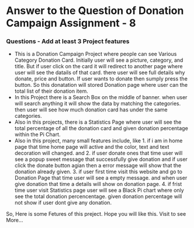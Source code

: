 # Answer to the Question of Donation Campaign Assignment - 8
### Questions - Add at least 3 Project features
- This is a Donation Campaign Project where people can see Various Category Donation Card. Initially user will see a picture, category, and title. But if user click on the card it will redirect to another page where user will see the datails of that card. there user will see full details why donate, price and button. If user wants to donate then sumply press the button. So this donatation will stored Donation page where user can the total list of their donation item. 
- In this Project there is a Search Box on the middle of banner. when user will search anything it will show the data by matching the categories. then user will see how much donation card has under the same categories.
- Also in this projects, there is a Statistics Page where user will see the total percentage of all the donation card and given donation percentage within the Pi Chart.
- Also in this project, many small features include, like 1. if i am in home page that time home page will active and the color, text and text decoration will changed. and 2. if user donate ones that time user will see a popup sweet message that successfully give donation and if user click the donate button agian then a error message will show that the donation already given. 3. if user first time visit this website and go to Donation Page that time user will see a empty message. and when user give donation that time a details will show on donation page. 4. if frist time user visit Statistics page user will see a Black Pi chart where only see the total donation percencentage. given donation percentage will not show if user dont give any donation.

So, Here is some Fetures of this preject. Hope you will like this. Visit to see More...
